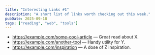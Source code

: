 ```yaml
---
title: "Interesting Links #1"
description: "A short list of links worth checking out this week."
pubDate: 2025-09-18
tags: ["reading", "web", "tools"]
---
```


- https://example.com/some-cool-article — Great read about X.
- https://example.com/another-tool — Handy utility for Y.
- https://example.com/inspiration — A dose of Z inspiration.
